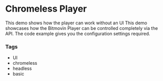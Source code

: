 # Chromeless Player

This demo shows how the player can work without an UI
This demo showcases how the Bitmovin Player can be controlled completely via the API. The code example gives you the configuration settings required.

### Tags

  - UI
  - chromeless
  - headless
  - basic